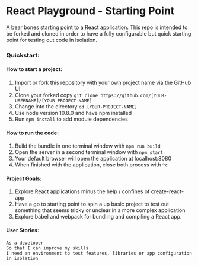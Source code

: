 # React Playground - Starting Point

A bear bones starting point to a React application. This repo is intended to be forked and cloned in order to have a fully configurable but quick starting point for testing out code in isolation. 

### Quickstart:
#### How to start a project:
1. Import or fork this repository with your own project name via the GitHub UI
2. Clone your forked copy ```git clone https://github.com/[YOUR-USERNAME]/[YOUR-PROJECT-NAME]```
3. Change into the directory ```cd [YOUR-PROJECT-NAME]```
4. Use node version 10.8.0 and have npm installed
5. Run ```npm install``` to add module dependencies

#### How to run the code:
1. Build the bundle in one terminal window with ```npm run build```
2. Open the server in a second terminal window with ```npm start```
3. Your default browser will open the application at localhost:8080
4. When finished with the application, close both process with ```^c```

#### Project Goals:
1. Explore React applications minus the help / confines of create-react-app
2. Have a go to starting point to spin a up basic project to test out something that seems tricky or unclear in a more complex application
3. Explore babel and webpack for bundling and compiling a React app. 

#### User Stories:
```
As a developer
So that I can improve my skills
I need an environment to test features, libraries or app configuration in isolation
```